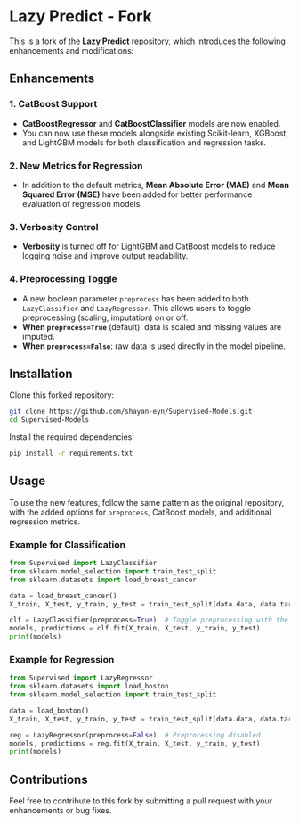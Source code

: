 # Lazy Predict - Fork

This is a fork of the **Lazy Predict** repository, which introduces the following enhancements and modifications:

## Enhancements

### 1. **CatBoost Support**
   - **CatBoostRegressor** and **CatBoostClassifier** models are now enabled.
   - You can now use these models alongside existing Scikit-learn, XGBoost, and LightGBM models for both classification and regression tasks.

### 2. **New Metrics for Regression**
   - In addition to the default metrics, **Mean Absolute Error (MAE)** and **Mean Squared Error (MSE)** have been added for better performance evaluation of regression models.

### 3. **Verbosity Control**
   - **Verbosity** is turned off for LightGBM and CatBoost models to reduce logging noise and improve output readability.

### 4. **Preprocessing Toggle**
   - A new boolean parameter `preprocess` has been added to both `LazyClassifier` and `LazyRegressor`. This allows users to toggle preprocessing (scaling, imputation) on or off.
   - **When `preprocess=True`** (default): data is scaled and missing values are imputed.
   - **When `preprocess=False`**: raw data is used directly in the model pipeline.

## Installation

Clone this forked repository:

```bash
git clone https://github.com/shayan-eyn/Supervised-Models.git
cd Supervised-Models
```

Install the required dependencies:

```bash
pip install -r requirements.txt
```

## Usage

To use the new features, follow the same pattern as the original repository, with the added options for `preprocess`, CatBoost models, and additional regression metrics.

### Example for Classification

```python
from Supervised import LazyClassifier
from sklearn.model_selection import train_test_split
from sklearn.datasets import load_breast_cancer

data = load_breast_cancer()
X_train, X_test, y_train, y_test = train_test_split(data.data, data.target, test_size=0.2, random_state=42)

clf = LazyClassifier(preprocess=True)  # Toggle preprocessing with the `preprocess` parameter
models, predictions = clf.fit(X_train, X_test, y_train, y_test)
print(models)
```

### Example for Regression

```python
from Supervised import LazyRegressor
from sklearn.datasets import load_boston
from sklearn.model_selection import train_test_split

data = load_boston()
X_train, X_test, y_train, y_test = train_test_split(data.data, data.target, test_size=0.2, random_state=42)

reg = LazyRegressor(preprocess=False)  # Preprocessing disabled
models, predictions = reg.fit(X_train, X_test, y_train, y_test)
print(models)
```

## Contributions

Feel free to contribute to this fork by submitting a pull request with your enhancements or bug fixes.


